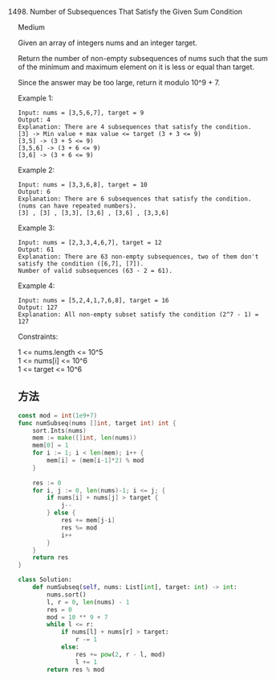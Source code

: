 1498. Number of Subsequences That Satisfy the Given Sum Condition


Medium


Given an array of integers nums and an integer target.

Return the number of non-empty subsequences of nums such that the sum of the minimum and maximum element on it is less or equal than target.

Since the answer may be too large, return it modulo 10^9 + 7.

 

Example 1:

```
Input: nums = [3,5,6,7], target = 9
Output: 4
Explanation: There are 4 subsequences that satisfy the condition.
[3] -> Min value + max value <= target (3 + 3 <= 9)
[3,5] -> (3 + 5 <= 9)
[3,5,6] -> (3 + 6 <= 9)
[3,6] -> (3 + 6 <= 9)
```

Example 2:

```
Input: nums = [3,3,6,8], target = 10
Output: 6
Explanation: There are 6 subsequences that satisfy the condition. (nums can have repeated numbers).
[3] , [3] , [3,3], [3,6] , [3,6] , [3,3,6]
```

Example 3:

```
Input: nums = [2,3,3,4,6,7], target = 12
Output: 61
Explanation: There are 63 non-empty subsequences, two of them don't satisfy the condition ([6,7], [7]).
Number of valid subsequences (63 - 2 = 61).
```

Example 4:

```
Input: nums = [5,2,4,1,7,6,8], target = 16
Output: 127
Explanation: All non-empty subset satisfy the condition (2^7 - 1) = 127
```

Constraints:

1 <= nums.length <= 10^5  
1 <= nums[i] <= 10^6  
1 <= target <= 10^6


## 方法


```go
const mod = int(1e9+7)
func numSubseq(nums []int, target int) int {
    sort.Ints(nums)
    mem := make([]int, len(nums))
    mem[0] = 1
    for i := 1; i < len(mem); i++ {
        mem[i] = (mem[i-1]*2) % mod
    }
    
    res := 0
    for i, j := 0, len(nums)-1; i <= j; {
        if nums[i] + nums[j] > target {
            j--
        } else {
            res += mem[j-i]
            res %= mod
            i++
        }
    }
    return res
}
```


```python
class Solution:
    def numSubseq(self, nums: List[int], target: int) -> int:
        nums.sort()
        l, r = 0, len(nums) - 1
        res = 0
        mod = 10 ** 9 + 7
        while l <= r:
            if nums[l] + nums[r] > target:
                r -= 1
            else:
                res += pow(2, r - l, mod)
                l += 1
        return res % mod
```